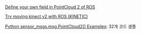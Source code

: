 [Define your own field in PointCloud 2 of ROS](http://yura2.hateblo.jp/entry/2016/02/27/ROS%E3%81%AEPointCloud2%E3%81%A7%E7%8B%AC%E8%87%AA%E3%81%AE%E3%83%95%E3%82%A3%E3%83%BC%E3%83%AB%E3%83%89%E3%82%92%E5%AE%9A%E7%BE%A9)


[Try moving kinect v2 with ROS (KINETIC)](http://robonchu.hatenablog.com/entry/2017/09/20/234640)



[Python sensor_msgs.msg.PointCloud2() Examples](https://www.programcreek.com/python/example/99841/sensor_msgs.msg.PointCloud2): 32개 코드 샘플
